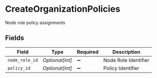 # CreateOrganizationPolicies

Node role policy assignments


## Fields

| Field                | Type                 | Required             | Description          |
| -------------------- | -------------------- | -------------------- | -------------------- |
| `node_role_id`       | *Optional[int]*      | :heavy_minus_sign:   | Node Role Identifier |
| `policy_id`          | *Optional[int]*      | :heavy_minus_sign:   | Policy Identifier    |